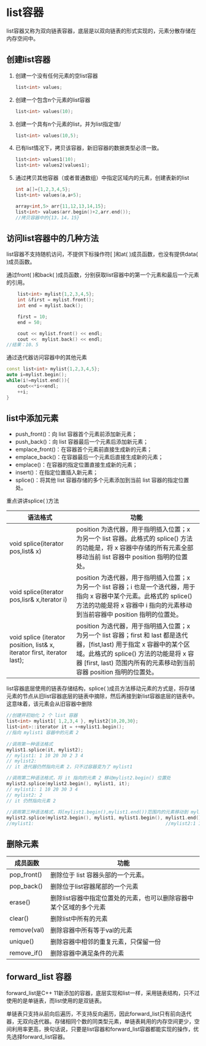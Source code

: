 # list容器

list容器又称为双向链表容器，底层是以双向链表的形式实现的，元素分散存储在内存空间中。

## 创建list容器

1. 创建一个没有任何元素的空list容器

   ```C++
   list<int> values;
   ```

2. 创建一个包含n个元素的list容器

   ```c++
   list<int> values(10);
   ```

3. 创建一个具有n个元素的list，并为list指定值/

   ```C++ 
   list<int> values(10,5);
   ```

4. 已有list情况下，拷贝该容器，新旧容器的数据类型必须一致。

   ```C++
   list<int> values1(10);
   list<int> values2(values1);
   ```

5. 通过拷贝其他容器（或者普通数组）中指定区域内的元素，创建表新的list

   ```C++
   int a[]={1,2,3,4,5};
   list<int> values(a,a+5);
   
   array<int,5> arr{11,12,13,14,15};
   list<int> values(arr.begin()+2,arr.end());
   //拷贝容器中的{13，14，15}
   ```

   

## 访问list容器中的几种方法

list容器不支持随机访问，不提供下标操作符[ ]和at( )成员函数，也没有提供data( )成员函数。

通过front( )和back( )成员函数，分别获取list容器中的第一个元素和最后一个元素的引用。

```C++
    list<int> mylist{1,2,3,4,5};
    int &first = mylist.front();
    int end = mylist.back();

    first = 10;
    end = 50;

    cout << mylist.front() << endl;
    cout <<  mylist.back() << endl;
//结果：10、5
```

通过迭代器访问容器中的其他元素

```C++
const list<int> mylist{1,2,3,4,5};
auto i=mylist.begin();
while(i!=mylist.end()){
    cout<<*i<<endl;
    ++i;
}
```

## list中添加元素

- push_front()：向 list 容器首个元素前添加新元素；
- push_back()：向 list 容器最后一个元素后添加新元素；
- emplace_front()：在容器首个元素前直接生成新的元素；
- emplace_back()：在容器最后一个元素后直接生成新的元素；
- emplace()：在容器的指定位置直接生成新的元素；
- insert()：在指定位置插入新元素；
- splice()：将其他 list 容器存储的多个元素添加到当前 list 容器的指定位置处。

重点讲讲splice( )方法

| 语法格式                                                     | 功能                                                         |
| ------------------------------------------------------------ | ------------------------------------------------------------ |
| void splice(iterator pos,list& x)                            | position 为迭代器，用于指明插入位置；x 为另一个 list 容器。此格式的 splice() 方法的功能是，将 x 容器中存储的所有元素全部移动当前 list 容器中 position 指明的位置处。 |
| void splice(iterator pos,lisr& x,iterator i)                 | position 为迭代器，用于指明插入位置；x 为另一个 list 容器；i 也是一个迭代器，用于指向 x 容器中某个元素。此格式的 splice() 方法的功能是将 x 容器中 i 指向的元素移动到当前容器中 position 指明的位置处。 |
| void splice (iterator position, list& x, iterator first, iterator last); | position 为迭代器，用于指明插入位置；x 为另一个 list 容器；first 和 last 都是迭代器，[fist,last) 用于指定 x 容器中的某个区域。此格式的 splice() 方法的功能是将 x 容器 [first, last) 范围内所有的元素移动到当前容器 position 指明的位置处。 |

list容器底层使用的链表存储结构，splice( )成员方法移动元素的方式是，将存储元素的节点从旧list容器底层的链表中摘除，然后再接到新list容器底层的链表中。这意味着，该元素会从旧容器中删除

```C++
//创建并初始化 2 个 list 容器
list<int> mylist1{ 1,2,3,4 }, mylist2{10,20,30};
list<int>::iterator it = ++mylist1.begin(); 
//指向 mylist1 容器中的元素 2
   
//调用第一种语法格式
mylist1.splice(it, mylist2); 
// mylist1: 1 10 20 30 2 3 4
// mylist2:
// it 迭代器仍然指向元素 2，只不过容器变为了 mylist1

//调用第二种语法格式，将 it 指向的元素 2 移动mylist2.begin() 位置处
mylist2.splice(mylist2.begin(), mylist1, it);   
// mylist1: 1 10 20 30 3 4
// mylist2: 2
// it 仍然指向元素 2
   
//调用第三种语法格式，将[mylist1.begin(),mylist1.end())范围内的元素移动到 mylist.begin() 位置处                  
mylist2.splice(mylist2.begin(), mylist1, mylist1.begin(), mylist1.end());
//mylist1:                                                //mylist2:1 10 20 30 3 4 2
```

## 删除元素

| 成员函数    | 功能                                                         |
| ----------- | ------------------------------------------------------------ |
| pop_front() | 删除位于 list 容器头部的一个元素。                           |
| pop_back()  | 删除位于list容器尾部的一个元素                               |
| erase()     | 删除list容器中指定位置处的元素，也可以删除容器中某个区域的多个元素 |
| clear()     | 删除list中所有的元素                                         |
| remove(val) | 删除容器中所有等于val的元素                                  |
| unique()    | 删除容器中相邻的重复元素，只保留一份                         |
| remove_if() | 删除容器中满足条件的元素                                     |

## forward_list 容器

forward_list是C++ 11新添加的容器，底层实现和list一样，采用链表结构，只不过使用的是单链表，而list使用的是双链表。

单链表只支持从前向后遍历，不支持反向遍历，因此forward_list只有前向迭代器，无双向迭代器。存储相同个数的同类型元素，单链表耗用的内存空间更少，空间利用率更高，换句话说，只要是list容器和forward_list容器都能实现的操作，优先选择forward_list容器。
